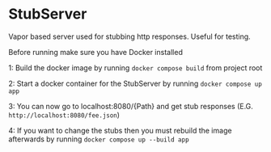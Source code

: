 # StubServer
Vapor based server used for stubbing http responses. Useful for testing.

Before running make sure you have Docker installed

1: Build the docker image by running `docker compose build` from project root

2: Start a docker container for the StubServer by running `docker compose up app`

3: You can now go to localhost:8080/{Path} and get stub responses (E.G. `http://localhost:8080/fee.json`)

4: If you want to change the stubs then you must rebuild the image afterwards by running `docker compose up --build app`
